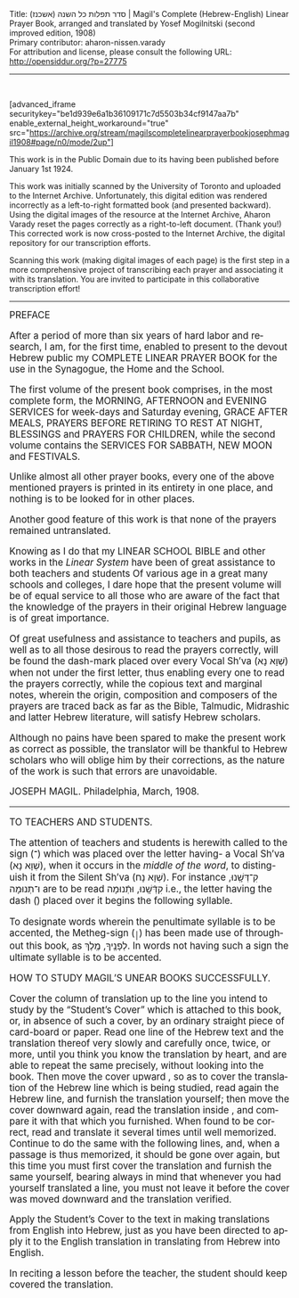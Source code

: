 <html>
<head></head>
<body>
Title: סדר תפלות כל השנה (אשכנז)‏ | Magil's Complete (Hebrew-English) Linear Prayer Book, arranged and translated by Yosef Mogilnitski (second improved edition, 1908)<br />
Primary contributor: aharon-nissen.varady<br />
For attribution and license, please consult the following URL: <a href="http://opensiddur.org/?p=27775">http://opensiddur.org/?p=27775</a>
<p />
<hr />

&nbsp;

[advanced_iframe securitykey="be1d939e6a1b36109171c7d5503b34cf9147aa7b" enable_external_height_workaround="true" src="https://archive.org/stream/magilscompletelinearprayerbookjosephmagil1908#page/n0/mode/2up"]

This work is in the Public Domain due to its having been published before January 1st 1924.

This work was initially scanned by the University of Toronto and uploaded to the Internet Archive. Unfortunately, this digital edition was rendered incorrectly as a left-to-right formatted book (and presented backward). Using the digital images of the resource at the Internet Archive, Aharon Varady reset the pages correctly as a right-to-left document. (Thank you!) This corrected work is now cross-posted to the Internet Archive, the digital repository for our transcription efforts.

Scanning this work (making digital images of each page) is the first step in a more comprehensive project of transcribing each prayer and associating it with its translation. You are invited to participate in this collaborative transcription effort!

<hr />

<div class="english" lang="en" style="font-size: 1.2em;">
PREFACE


After a period of more than six years of hard labor and research, I am, for the first time, enabled to present to the devout Hebrew public my COMPLETE LINEAR PRAYER BOOK for the use in the Synagogue, the Home and the School. 

The first volume of the present book comprises, in the most complete form, the MORNING, AFTERNOON and EVENING SERVICES for week-days and Saturday evening, GRACE AFTER MEALS, PRAYERS BEFORE RETIRING TO REST AT NIGHT, BLESSINGS and PRAYERS FOR CHILDREN, while the second volume contains the SERVICES FOR SABBATH, NEW MOON and FESTIVALS. 

Unlike almost all other prayer books, every one of the above mentioned prayers is printed in its entirety in one place, and nothing is to be looked for in other places. 

Another good feature of this work is that none of the prayers remained untranslated. 

Knowing as I do that my LINEAR SCHOOL BIBLE and other works in the <em>Linear System</em> have been of great assistance to both teachers and students Of various age in a great many schools and colleges, I dare hope that the present volume will be of equal service to all those who are aware of the fact that the knowledge of the prayers in their original Hebrew language is of great importance. 

Of great usefulness and assistance to teachers and pupils, as well as to all those desirous to read the prayers correctly, will be found the dash-mark placed over every Vocal Sh’va (שְׁוָא נָא) when not under the first letter, thus enabling every one to read the prayers correctly, while the copious text and marginal notes, wherein the origin, composition and composers of the prayers are traced back as far as the Bible, Talmudic, Midrashic and latter Hebrew literature, will satisfy Hebrew scholars. 

Although no pains have been spared to make the present work as correct as possible, the translator will be thankful to Hebrew scholars who will oblige him by their corrections, as the nature of the work is such that errors are unavoidable. 

JOSEPH MAGIL. 
Philadelphia, March, 1908. 

<hr />

TO TEACHERS AND STUDENTS. 

The attention of teachers and students is herewith called to the sign (־) which was placed over the letter having- a Vocal Sh’va (שְׁוָא נָא), when it occurs in the <em>middle of the word</em>, to disting-uish it from the Silent Sh’va (שְׁוָא נָח). For instance קִ־דְּשָֽׁנוּ, וּ־תְנוּמָה are to be read קִדְּֿשָֽׁנוּ, וּתְֿנוּמָה i.e., the letter having the dash (ֿ) placed over it begins the following syllable. 

To designate words wherein the penultimate syllable is to be accented, the Metheg-sign (<sub>׀</sub>) has been made use of throughout this book, as לְפָנֶֽיךָ, מֶֽלֶךְ. In words not having such a sign the ultimate syllable is to be accented. 

HOW TO STUDY MAGIL’S UNEAR BOOKS SUCCESSFULLY. 

Cover the column of translation up to the line you intend to study by the “Student’s Cover” which is attached to this book, or, in absence of such a cover, by an ordinary straight piece of card-board or paper. Read one line of the Hebrew text and the translation thereof very slowly and carefully once, twice, or more, until you think you know the translation by heart, and are able to repeat the same precisely, without looking into the book. Then move the cover upward , so as to cover the translation of the Hebrew line which is being studied, read again the Hebrew line, and furnish the translation yourself; then move the cover downward again, read the translation inside , and compare it with that which you furnished. When found to be correct, read and translate it several times until well memorized. Continue to do the same with the following lines, and, when a passage is thus memorized, it should be gone over again, but this time you must first cover the translation and furnish the same yourself, bearing always in mind that whenever you had yourself translated a line, you must not leave it before the cover was moved downward and the translation verified. 

Apply the Student’s Cover to the text in making translations from English into Hebrew, just as you have been directed to apply it to the English translation in translating from Hebrew into English. 

In reciting a lesson before the teacher, the student should keep covered the translation. 
</div>

&nbsp;
</body>
</html>